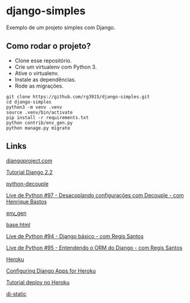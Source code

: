 # django-simples

Exemplo de um projeto simples com Django.

## Como rodar o projeto?

* Clone esse repositório.
* Crie um virtualenv com Python 3.
* Ative o virtualenv.
* Instale as dependências.
* Rode as migrações.

```
git clone https://github.com/rg3915/django-simples.git
cd django-simples
python3 -m venv .venv
source .venv/bin/activate
pip install -r requirements.txt
python contrib/env_gen.py
python manage.py migrate
```

## Links


[djangoproject.com](https://www.djangoproject.com/start/)

[Tutorial Django 2.2](http://pythonclub.com.br/tutorial-django-2.html)

[python-decouple](https://github.com/henriquebastos/python-decouple)

[Live de Python #97 - Desacoplando configurações com Decouple - com Henrique Bastos](https://www.youtube.com/watch?v=zYJGpLw5Wv4)

[env_gen](https://gist.github.com/rg3915/22626de522f5c045bc63acdb8fe67b24)

[base.html](https://gist.github.com/rg3915/0144a2408ec54c4e8008999631c64a30)

[Live de Python #94 - Django básico - com Regis Santos](https://www.youtube.com/watch?v=YuKdwIhJysU)

[Live de Python #95 - Entendendo o ORM do Django - com Regis Santos](https://www.youtube.com/watch?v=cyxky2QJlwg)

[Heroku](https://www.heroku.com/home)

[Configuring Django Apps for Heroku](https://devcenter.heroku.com/articles/django-app-configuration)

[Tutorial deploy no Heroku](https://github.com/rg3915/tutoriais/tree/master/django-basic#deploy-no-heroku)

[dj-static](https://pypi.org/project/dj-static/)